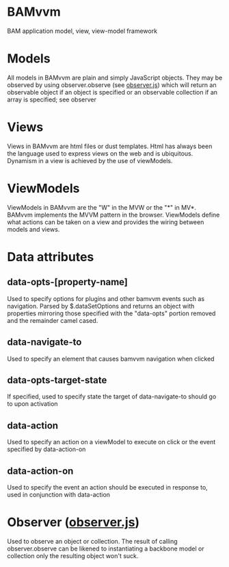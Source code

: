 # BAMvvm
BAM application model, view, view-model framework

# Models
All models in BAMvvm are plain and simply JavaScript objects.  They may be observed by using observer.observe (see [observer.js](https://github.com/BryanApellanes/bamvvm/blob/master/data/observer.js))
 which will return an observable object if an object is specified or an observable collection if an array
 is specified; see observer

# Views
Views in BAMvvm are html files or dust templates.  Html has always been the language used to express views
on the web and is ubiquitous.  Dynamism in a view is achieved by the use of viewModels.

# ViewModels
ViewModels in BAMvvm are the "W" in the MVW or the "\*" in MV*.  BAMvvm implements the MVVM pattern in the browser.
ViewModels define what actions can be taken on a view and provides the wiring between models and views.

# Data attributes

## data-opts-[property-name]
Used to specify options for plugins and other bamvvm events such as navigation.  Parsed by $.dataSetOptions and
returns an object with properties mirroring those specified with the "data-opts" portion removed and the 
remainder camel cased.

## data-navigate-to
Used to specify an element that causes bamvvm navigation when clicked

## data-opts-target-state
If specified, used to specify state the target of data-navigate-to should go to upon activation

## data-action
Used to specify an action on a viewModel to execute on click or the event specified by data-action-on

## data-action-on
Used to specify the event an action should be executed in response to, used in conjunction with data-action

# Observer ([observer.js](https://github.com/BryanApellanes/bamvvm/blob/master/data/observer.js))
Used to observe an object or collection.  The result of calling observer.observe can be likened to instantiating
a backbone model or collection only the resulting object won't suck.
